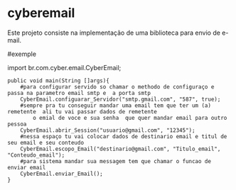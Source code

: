 # cyberemail
Este projeto consiste na implementação de uma biblioteca para envio de e-mail.

<p>
#exemple

import br.com.cyber.email.CyberEmail;

    public void main(String []args){
        #para configurar servido so chamar o methodo de configuraço e passa na parametro email smtp e  a porta smtp
        CyberEmail.configuarar_Servidor("smtp.gmail.com", "587", true);
        #sempre pra tu conseguir mandar uma email tem que ter um (a) remetente  ali tu vai passar dados de remetente 
            o emial de voce e sua senha  que quer mandar email para outro pessoa 
        CyberEmail.abrir_Session("usuario@gmail.com", "12345");
        #nessa espaço tu vai colocar dados de destinario email e titul de seu email e seu conteudo
        CyberEmail.escopo_Email("destinario@gmail.com", "Titulo_email", "Conteudo_email");
        #para sistema mandar sua messagem tem que chamar o funcao de enviar email
        CyberEmail.enviar_Email();
    }
    
</p>
